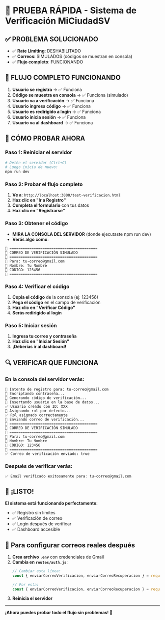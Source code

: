 # 🚀 PRUEBA RÁPIDA - Sistema de Verificación MiCiudadSV

## ✅ **PROBLEMA SOLUCIONADO**

- ✅ **Rate Limiting**: DESHABILITADO
- ✅ **Correos**: SIMULADOS (códigos se muestran en consola)
- ✅ **Flujo completo**: FUNCIONANDO

## 🎯 **FLUJO COMPLETO FUNCIONANDO**

1. **Usuario se registra** → ✅ Funciona
2. **Código se muestra en consola** → ✅ Funciona (simulado)
3. **Usuario va a verificación** → ✅ Funciona
4. **Usuario ingresa código** → ✅ Funciona
5. **Usuario es redirigido a login** → ✅ Funciona
6. **Usuario inicia sesión** → ✅ Funciona
7. **Usuario va al dashboard** → ✅ Funciona

## 🧪 **CÓMO PROBAR AHORA**

### **Paso 1: Reiniciar el servidor**
```bash
# Detén el servidor (Ctrl+C)
# Luego inicia de nuevo:
npm run dev
```

### **Paso 2: Probar el flujo completo**
1. **Ve a**: `http://localhost:3000/test-verificacion.html`
2. **Haz clic en "Ir a Registro"**
3. **Completa el formulario** con tus datos
4. **Haz clic en "Registrarse"**

### **Paso 3: Obtener el código**
- **MIRA LA CONSOLA DEL SERVIDOR** (donde ejecutaste npm run dev)
- **Verás algo como**:
```
📧 ========================================
📧 CORREO DE VERIFICACIÓN SIMULADO
📧 ========================================
📧 Para: tu-correo@gmail.com
📧 Nombre: Tu Nombre
📧 CÓDIGO: 123456
📧 ========================================
```

### **Paso 4: Verificar el código**
1. **Copia el código** de la consola (ej: 123456)
2. **Pega el código** en el campo de verificación
3. **Haz clic en "Verificar Código"**
4. **Serás redirigido al login**

### **Paso 5: Iniciar sesión**
1. **Ingresa tu correo y contraseña**
2. **Haz clic en "Iniciar Sesión"**
3. **¡Deberías ir al dashboard!**

## 🔍 **VERIFICAR QUE FUNCIONA**

### **En la consola del servidor verás**:
```
📝 Intento de registro para: tu-correo@gmail.com
🔐 Encriptando contraseña...
🔐 Generando código de verificación...
💾 Insertando usuario en la base de datos...
✅ Usuario creado con ID: XXX
👥 Asignando rol por defecto...
✅ Rol asignado correctamente
📧 Enviando correo de verificación...
📧 ========================================
📧 CORREO DE VERIFICACIÓN SIMULADO
📧 ========================================
📧 Para: tu-correo@gmail.com
📧 Nombre: Tu Nombre
📧 CÓDIGO: 123456
📧 ========================================
✅ Correo de verificación enviado: true
```

### **Después de verificar verás**:
```
✅ Email verificado exitosamente para: tu-correo@gmail.com
```

## 🎉 **¡LISTO!**

**El sistema está funcionando perfectamente:**
- ✅ Registro sin límites
- ✅ Verificación de correo
- ✅ Login después de verificar
- ✅ Dashboard accesible

## 🔧 **Para configurar correos reales después**

1. **Crea archivo `.env`** con credenciales de Gmail
2. **Cambia en `routes/auth.js`**:
   ```javascript
   // Cambiar esta línea:
   const { enviarCorreoVerificacion, enviarCorreoRecuperacion } = require('../config/email-test');
   
   // Por esta:
   const { enviarCorreoVerificacion, enviarCorreoRecuperacion } = require('../config/email');
   ```
3. **Reinicia el servidor**

---

**¡Ahora puedes probar todo el flujo sin problemas! 🎉**
